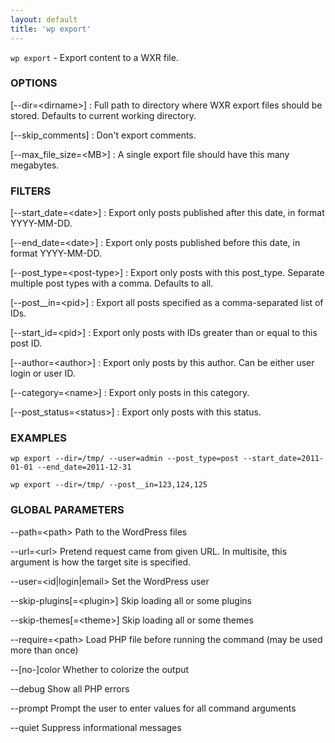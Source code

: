 ```yaml
---
layout: default
title: 'wp export'
---
```


`wp export` - Export content to a WXR file.

### OPTIONS

[\--dir=&lt;dirname&gt;]
: Full path to directory where WXR export files should be stored. Defaults
to current working directory.

[\--skip_comments]
: Don't export comments.

[\--max_file_size=&lt;MB&gt;]
: A single export file should have this many megabytes.

### FILTERS

[\--start_date=&lt;date&gt;]
: Export only posts published after this date, in format YYYY-MM-DD.

[\--end_date=&lt;date&gt;]
: Export only posts published before this date, in format YYYY-MM-DD.

[\--post_type=&lt;post-type&gt;]
: Export only posts with this post_type. Separate multiple post types with a
comma. Defaults to all.

[\--post__in=&lt;pid&gt;]
: Export all posts specified as a comma-separated list of IDs.

[\--start_id=&lt;pid&gt;]
: Export only posts with IDs greater than or equal to this post ID.

[\--author=&lt;author&gt;]
: Export only posts by this author. Can be either user login or user ID.

[\--category=&lt;name&gt;]
: Export only posts in this category.

[\--post_status=&lt;status&gt;]
: Export only posts with this status.

### EXAMPLES

    wp export --dir=/tmp/ --user=admin --post_type=post --start_date=2011-01-01 --end_date=2011-12-31

    wp export --dir=/tmp/ --post__in=123,124,125

### GLOBAL PARAMETERS

  \--path=&lt;path&gt;
      Path to the WordPress files

  \--url=&lt;url&gt;
      Pretend request came from given URL. In multisite, this argument is how the target site is specified.

  \--user=&lt;id|login|email&gt;
      Set the WordPress user

  \--skip-plugins[=&lt;plugin&gt;]
      Skip loading all or some plugins

  \--skip-themes[=&lt;theme&gt;]
      Skip loading all or some themes

  \--require=&lt;path&gt;
      Load PHP file before running the command (may be used more than once)

  \--[no-]color
      Whether to colorize the output

  \--debug
      Show all PHP errors

  \--prompt
      Prompt the user to enter values for all command arguments

  \--quiet
      Suppress informational messages




